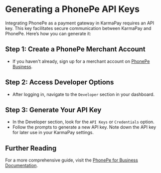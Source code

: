 # Generating a PhonePe API Keys

Integrating PhonePe as a payment gateway in KarmaPay requires an API key. This key facilitates secure communication between KarmaPay and PhonePe. Here’s how you can generate it:

## Step 1: Create a PhonePe Merchant Account

- If you haven't already, sign up for a merchant account on [PhonePe Business](https://business.phonepe.com/).

## Step 2: Access Developer Options

- After logging in, navigate to the `Developer` section in your dashboard.

## Step 3: Generate Your API Key

- In the Developer section, look for the `API Keys` or `Credentials` option.
- Follow the prompts to generate a new API key. Note down the API key for later use in your KarmaPay settings.

## Further Reading

For a more comprehensive guide, visit the [PhonePe for Business Documentation](https://business.phonepe.com/support).
